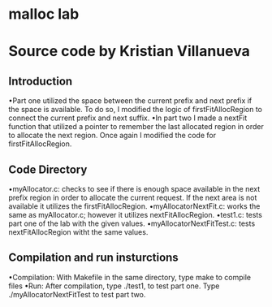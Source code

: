 # malloc lab
# Source code by Kristian Villanueva

## Introduction

•Part one utilized the space between the current prefix and next prefix if the space is available. To do so, I modified the logic of firstFitAllocRegion to connect the current prefix and next suffix.
•In part two I made a nextFit function that utilized a pointer to remember the last allocated region in order to allocate the next region. Once again I modified the code for firstFitAllocRegion. 

## Code Directory

•myAllocator.c: checks to see if there is enough space available in the next prefix region in order to allocate the current request. If the next area is not available it utilizes the firstFitAllocRegion. 
•myAllocatorNextFit.c: works the same as myAllocator.c; however it utilizes nextFitAllocRegion.
•test1.c: tests part one of the lab with the given values.
•myAllocatorNextFitTest.c: tests nextFitAllocRegion witht the same values. 

## Compilation and run insturctions

•Compilation: With Makefile in the same directory, type make to compile files
•Run: After compilation, type ./test1, to test part one. Type ./myAllocatorNextFitTest to test part two. 